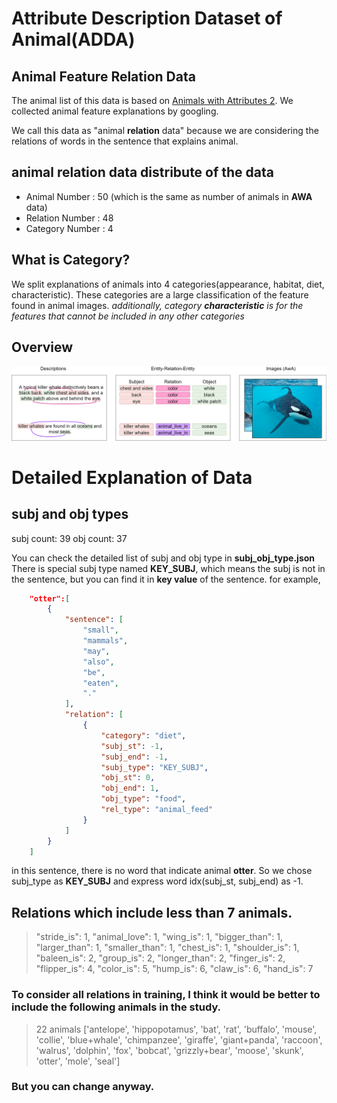 # Attribute Description Dataset of Animal(ADDA)

## Animal Feature Relation Data

The animal list of this data is based on [Animals with Attributes 2](https://cvml.ist.ac.at/AwA2/).
We collected animal feature explanations by googling.

We call this data as "animal **relation** data" because we are considering the relations of words in the sentence that explains animal.

## animal relation data distribute of the data
- Animal Number : 50 (which is the same as number of animals in **AWA** data)
- Relation Number : 48
- Category Number : 4

## What is Category?
We split explanations of animals into 4 categories(appearance, habitat, diet, characteristic).
These categories are a large classification of the feature found in animal images.
*additionally, category **characteristic** is for the features that cannot be included in any other categories*

## Overview
![an overview](./overview.png)

# Detailed Explanation of Data
## subj and obj types
subj count: 39
obj count: 37

You can check the detailed list of subj and obj type in **subj_obj_type.json**
There is special subj type named **KEY_SUBJ**, which means the subj is not in the sentence, but you can find it in **key value** of the sentence. 
for example,
```json
	"otter":[
        {
            "sentence": [
                "small",
                "mammals",
                "may",
                "also",
                "be",
                "eaten",
                "."
            ],
            "relation": [
                {
                    "category": "diet",
                    "subj_st": -1,
                    "subj_end": -1,
                    "subj_type": "KEY_SUBJ",
                    "obj_st": 0,
                    "obj_end": 1,
                    "obj_type": "food",
                    "rel_type": "animal_feed"
                }
            ]
        }
    ]
```
in this sentence, there is no word that indicate animal **otter**. So we chose subj_type as **KEY_SUBJ** and express word idx(subj_st, subj_end) as -1.

## Relations which include less than 7 animals.
> "stride_is": 1,
    "animal_love": 1,
    "wing_is": 1,
    "bigger_than": 1,
    "larger_than": 1,
    "smaller_than": 1,
    "chest_is": 1,
    "shoulder_is": 1,
    "baleen_is": 2,
    "group_is": 2,
    "longer_than": 2,
    "finger_is": 2,
    "flipper_is": 4,
    "color_is": 5,
    "hump_is": 6,
    "claw_is": 6,
    "hand_is": 7

### To consider all relations in training, I think it would be better to include the following animals in the study. 
> 22 animals 
> ['antelope', 'hippopotamus', 'bat', 'rat', 'buffalo', 'mouse', 'collie', 'blue+whale', 'chimpanzee', 'giraffe', 'giant+panda', 'raccoon', 'walrus', 'dolphin', 'fox', 'bobcat', 'grizzly+bear', 'moose', 'skunk', 'otter', 'mole', 'seal']
### But you can change anyway.
